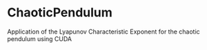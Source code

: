 # ChaoticPendulum
Application of the Lyapunov Characteristic Exponent for the chaotic pendulum using CUDA
